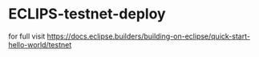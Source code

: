 # ECLIPS-testnet-deploy
for full visit https://docs.eclipse.builders/building-on-eclipse/quick-start-hello-world/testnet